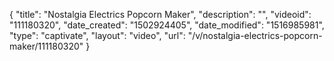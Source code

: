 {
    "title": "Nostalgia Electrics Popcorn Maker",
    "description": "",
    "videoid": "111180320",
    "date_created": "1502924405",
    "date_modified": "1516985981",
    "type": "captivate",
    "layout": "video",
    "url": "\/v\/nostalgia-electrics-popcorn-maker\/111180320"
}